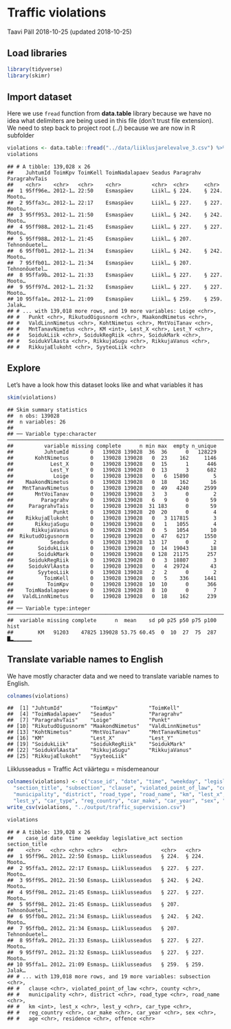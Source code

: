 Traffic violations
================
Taavi Päll
2018-10-25 (updated 2018-10-25)

## Load libraries

``` r
library(tidyverse)
library(skimr)
```

## Import dataset

Here we use `fread` function from **data.table** library because we have
no idea what delimiters are being used in this file (don’t trust file
extension). We need to step back to project root (../) because we are
now in R
subfolder

``` r
violations <- data.table::fread("../data/liiklusjarelevalve_3.csv") %>% as_data_frame()
violations
```

    ## # A tibble: 139,028 x 26
    ##    JuhtumId ToimKpv ToimKell ToimNadalapaev Seadus Paragrahv ParagrahvTais
    ##    <chr>    <chr>   <chr>    <chr>          <chr>  <chr>     <chr>        
    ##  1 95ff96e… 2012-1… 22:50    Esmaspäev      Liikl… § 224.    § 224. Mooto…
    ##  2 95ffa3c… 2012-1… 22:17    Esmaspäev      Liikl… § 227.    § 227. Mooto…
    ##  3 95ff953… 2012-1… 21:50    Esmaspäev      Liikl… § 242.    § 242. Mooto…
    ##  4 95ff988… 2012-1… 21:45    Esmaspäev      Liikl… § 227.    § 227. Mooto…
    ##  5 95ff988… 2012-1… 21:45    Esmaspäev      Liikl… § 207.    Tehnonõuetel…
    ##  6 95ffb01… 2012-1… 21:34    Esmaspäev      Liikl… § 242.    § 242. Mooto…
    ##  7 95ffb01… 2012-1… 21:34    Esmaspäev      Liikl… § 207.    Tehnonõuetel…
    ##  8 95ffa9b… 2012-1… 21:33    Esmaspäev      Liikl… § 227.    § 227. Mooto…
    ##  9 95ff97d… 2012-1… 21:32    Esmaspäev      Liikl… § 227.    § 227. Mooto…
    ## 10 95ffa1e… 2012-1… 21:09    Esmaspäev      Liikl… § 259.    § 259. Jalak…
    ## # ... with 139,018 more rows, and 19 more variables: Loige <chr>,
    ## #   Punkt <chr>, RikutudOigusnorm <chr>, MaakondNimetus <chr>,
    ## #   ValdLinnNimetus <chr>, KohtNimetus <chr>, MntVoiTanav <chr>,
    ## #   MntTanavNimetus <chr>, KM <int>, Lest_X <chr>, Lest_Y <chr>,
    ## #   SoidukLiik <chr>, SoidukRegRiik <chr>, SoidukMark <chr>,
    ## #   SoidukVlAasta <chr>, RikkujaSugu <chr>, RikkujaVanus <chr>,
    ## #   RikkujaElukoht <chr>, SyyteoLiik <chr>

## Explore

Let’s have a look how this dataset looks like and what variables it has

``` r
skim(violations)
```

    ## Skim summary statistics
    ##  n obs: 139028 
    ##  n variables: 26 
    ## 
    ## ── Variable type:character ──────────────────────────────────────────────────────────────────────────────────────────────────────────────────────────────────────────────────────
    ##          variable missing complete      n min max  empty n_unique
    ##          JuhtumId       0   139028 139028  36  36      0   128229
    ##       KohtNimetus       0   139028 139028   0  23    162     1146
    ##            Lest_X       0   139028 139028   0  15      1      446
    ##            Lest_Y       0   139028 139028   0  13      3      682
    ##             Loige       0   139028 139028   0   6  15890        5
    ##    MaakondNimetus       0   139028 139028   0  18    162       16
    ##   MntTanavNimetus       0   139028 139028   0  49   4240     2599
    ##       MntVoiTanav       0   139028 139028   3   3      0        2
    ##         Paragrahv       0   139028 139028   6   9      0       59
    ##     ParagrahvTais       0   139028 139028  31 183      0       59
    ##             Punkt       0   139028 139028  20  20      0        4
    ##    RikkujaElukoht       0   139028 139028   0   3 117815        3
    ##       RikkujaSugu       0   139028 139028   0   1   1055        4
    ##      RikkujaVanus       0   139028 139028   0   5   1054       10
    ##  RikutudOigusnorm       0   139028 139028   0  47   6217     1550
    ##            Seadus       0   139028 139028  13  17      0        2
    ##        SoidukLiik       0   139028 139028   0  14  19043       18
    ##        SoidukMark       0   139028 139028   0 128  21175      257
    ##     SoidukRegRiik       0   139028 139028   0   3  18807        3
    ##     SoidukVlAasta       0   139028 139028   0   4  29724       43
    ##        SyyteoLiik       0   139028 139028   2   2      0        2
    ##          ToimKell       0   139028 139028   0   5    336     1441
    ##           ToimKpv       0   139028 139028  10  10      0      366
    ##    ToimNadalapaev       0   139028 139028   8  10      0        7
    ##   ValdLinnNimetus       0   139028 139028   0  18    162      239
    ## 
    ## ── Variable type:integer ────────────────────────────────────────────────────────────────────────────────────────────────────────────────────────────────────────────────────────
    ##  variable missing complete      n  mean    sd p0 p25 p50 p75 p100     hist
    ##        KM   91203    47825 139028 53.75 60.45  0  10  27  75  287 ▇▂▁▁▁▁▁▁

## Translate variable names to English

We have mostly character data and we need to translate variable names to
English.

``` r
colnames(violations)
```

    ##  [1] "JuhtumId"         "ToimKpv"          "ToimKell"        
    ##  [4] "ToimNadalapaev"   "Seadus"           "Paragrahv"       
    ##  [7] "ParagrahvTais"    "Loige"            "Punkt"           
    ## [10] "RikutudOigusnorm" "MaakondNimetus"   "ValdLinnNimetus" 
    ## [13] "KohtNimetus"      "MntVoiTanav"      "MntTanavNimetus" 
    ## [16] "KM"               "Lest_X"           "Lest_Y"          
    ## [19] "SoidukLiik"       "SoidukRegRiik"    "SoidukMark"      
    ## [22] "SoidukVlAasta"    "RikkujaSugu"      "RikkujaVanus"    
    ## [25] "RikkujaElukoht"   "SyyteoLiik"

Liiklusseadus = Traffic Act väärtegu =
misdemeanour

``` r
colnames(violations) <- c("case_id", "date", "time", "weekday", "legislative_act", "section", 
  "section_title", "subsection", "clause", "violated_point_of_law", "county",
  "municipality", "district", "road_type", "road_name", "km", "lest_x", 
  "lest_y", "car_type", "reg_country", "car_make", "car_year", "sex", "age", "residence", "offence")
write_csv(violations, "../output/traffic_supervision.csv")

violations
```

    ## # A tibble: 139,028 x 26
    ##    case_id date  time  weekday legislative_act section section_title
    ##    <chr>   <chr> <chr> <chr>   <chr>           <chr>   <chr>        
    ##  1 95ff96… 2012… 22:50 Esmasp… Liiklusseadus   § 224.  § 224. Mooto…
    ##  2 95ffa3… 2012… 22:17 Esmasp… Liiklusseadus   § 227.  § 227. Mooto…
    ##  3 95ff95… 2012… 21:50 Esmasp… Liiklusseadus   § 242.  § 242. Mooto…
    ##  4 95ff98… 2012… 21:45 Esmasp… Liiklusseadus   § 227.  § 227. Mooto…
    ##  5 95ff98… 2012… 21:45 Esmasp… Liiklusseadus   § 207.  Tehnonõuetel…
    ##  6 95ffb0… 2012… 21:34 Esmasp… Liiklusseadus   § 242.  § 242. Mooto…
    ##  7 95ffb0… 2012… 21:34 Esmasp… Liiklusseadus   § 207.  Tehnonõuetel…
    ##  8 95ffa9… 2012… 21:33 Esmasp… Liiklusseadus   § 227.  § 227. Mooto…
    ##  9 95ff97… 2012… 21:32 Esmasp… Liiklusseadus   § 227.  § 227. Mooto…
    ## 10 95ffa1… 2012… 21:09 Esmasp… Liiklusseadus   § 259.  § 259. Jalak…
    ## # ... with 139,018 more rows, and 19 more variables: subsection <chr>,
    ## #   clause <chr>, violated_point_of_law <chr>, county <chr>,
    ## #   municipality <chr>, district <chr>, road_type <chr>, road_name <chr>,
    ## #   km <int>, lest_x <chr>, lest_y <chr>, car_type <chr>,
    ## #   reg_country <chr>, car_make <chr>, car_year <chr>, sex <chr>,
    ## #   age <chr>, residence <chr>, offence <chr>
